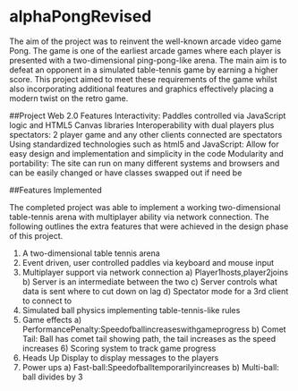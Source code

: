 # alphaPongRevised

The aim of the project was to reinvent the well-known arcade video game Pong. The game is one of the earliest arcade games where each player is presented with a two-dimensional ping-pong-like arena. The main aim is to defeat an opponent in a simulated table-tennis game by earning a higher score. This project aimed to meet these requirements of the game whilst also incorporating additional features and graphics effectively placing a modern twist on the retro game.

##Project Web 2.0 Features
Interactivity: Paddles controlled via JavaScript logic and HTML5 Canvas libraries
Interoperability with dual players plus spectators: 2 player game and any other clients connected are spectators
Using standardized technologies such as html5 and JavaScript: Allow for easy design and implementation and simplicity in the code
Modularity and portability: The site can run on many different systems and browsers and can be easily changed or have classes swapped out if need be

##Features Implemented

The completed project was able to implement a working two-dimensional table-tennis arena with multiplayer ability via network connection. The following outlines the extra features that were achieved in the design phase of this project.
1) A two-dimensional table tennis arena
2) Event driven, user controlled paddles via keyboard and mouse input
3) Multiplayer support via network connection
a) Player1hosts,player2joins
b) Server is an intermediate between the two
c) Server controls what data is sent where to cut down on lag d) Spectator mode for a 3rd client to connect to
4) Simulated ball physics implementing table-tennis-like rules
5) Game effects
a) PerformancePenalty:Speedofballincreaseswithgameprogress
b) Comet Tail: Ball has comet tail showing path, the tail increases as the speed increases 6) Scoring system to track game progress
7) Heads Up Display to display messages to the players
8) Power ups
a) Fast-ball:Speedofballtemporarilyincreases b) Multi-ball: ball divides by 3

